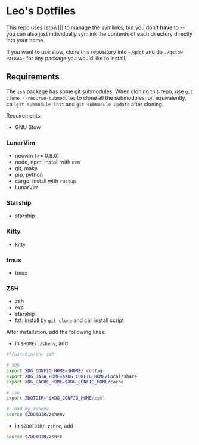 # Leo's Dotfiles

This repo uses [stow][] to manage the symlinks, but you don't **have** to --
you can also just individually symlink the contents of each directory directly
into your home.

If you want to use stow, clone this repository into `~/qdot` and do `./qstow PACKAGE` for any package you would like to install.

## Requirements

The `zsh` package has some git submodules. When cloning this repo, use `git clone --recurse-submodules` to clone all the submodules; or, equivalently, call `git submodule init` and `git submodule update` after cloning.

Requirements:
- GNU Stow

### LunarVim

- neovim (>= 0.8.0)
- node, npm: install with `nvm`
- git, make
- pip, python
- cargo: install with `rustup`
- LunarVim

### Starship

- starship

### Kitty

- kitty

### tmux

- tmux

### ZSH

- zsh
- exa
- starship
- fzf: install by `git clone` and call install script

After installation, add the following lines:
- in `$HOME/.zshenv`, add

```zsh
#!/usr/bin/env zsh

# XDG
export XDG_CONFIG_HOME=$HOME/.config
export XDG_DATA_HOME=$XDG_CONFIG_HOME/local/share
export XDG_CACHE_HOME=$XDG_CONFIG_HOME/cache

# zsh
export ZDOTDIR="$XDG_CONFIG_HOME/zsh"

# load my zshenv
source $ZDOTDIR/zshenv
```

- in `$ZDOTDIR/.zshrc`, add

```zsh
source $ZDOTDIR/zshrc
```
